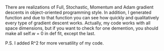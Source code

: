 There are realizations of Full, Stochastic, Momentum and Adam gradient descents in object-oriented programming style.
In addition, I generated function and due to that function you can see how quickly and qualitatively every type of gradient descent works. 
Actually, my code works with all space dimensions, but if you want to check for one demention, you should make all self.w = 0 in def fit, except the last.

P.S. I added R^2 for more versatility of my code.
